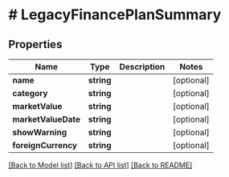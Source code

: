 # # LegacyFinancePlanSummary

## Properties

Name | Type | Description | Notes
------------ | ------------- | ------------- | -------------
**name** | **string** |  | [optional]
**category** | **string** |  | [optional]
**marketValue** | **string** |  | [optional]
**marketValueDate** | **string** |  | [optional]
**showWarning** | **string** |  | [optional]
**foreignCurrency** | **string** |  | [optional]

[[Back to Model list]](../../README.md#models) [[Back to API list]](../../README.md#endpoints) [[Back to README]](../../README.md)
